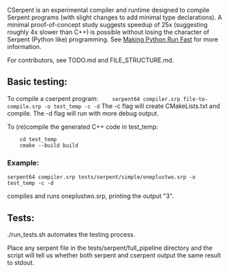 CSerpent is an experimental compiler and runtime designed to compile Serpent programs (with slight changes to add minimal type declarations). A minimal proof-of-concept study suggests speedup of 25x (suggesting roughly 4x slower than C++) is possible without losing the character of Serpent (Python like) programming. See [Making Python Run Fast](https://www.cs.cmu.edu/~rbd/blog/fast/fast-blog10jan2024.html) for more information.

For contributors, see TODO.md and FILE_STRUCTURE.md.

## Basic testing:
To compile a cserpent program:
`    serpent64 compiler.srp file-to-compile.srp -o test_temp -c -d`
The -c flag will create CMakeLists.txt and compile.
The -d flag will run with more debug output.

To (re)compile the generated C++ code in test_temp:
```
    cd test_temp
    cmake --build build
```
### Example:
```
serpent64 compiler.srp tests/serpent/simple/oneplustwo.srp -o test_temp -c -d
```
compiles and runs oneplustwo.srp, printing the output "3".

## Tests:

./run_tests.sh automates the testing process.

Place any serpent file in the tests/serpent/full_pipeline directory
and the script will tell us whether both serpent and cserpent output
the same result to stdout.
